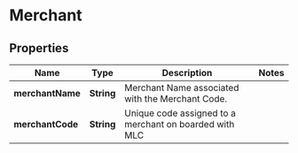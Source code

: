 

# Merchant

## Properties

Name | Type | Description | Notes
------------ | ------------- | ------------- | -------------
**merchantName** | **String** | Merchant Name associated with the Merchant Code. | 
**merchantCode** | **String** | Unique code assigned to a merchant on boarded with MLC | 



